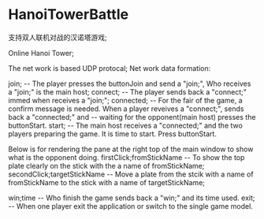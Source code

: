 # HanoiTowerBattle
支持双人联机对战的汉诺塔游戏;

Online Hanoi Tower;

The net work is based UDP protocal;
Net work data formation:

join;         -- The player presses the buttonJoin and send a "join;", Who receives a "join;" is the main host;
connect;      -- The player sends back a "connect;" immed when receives a "join;";
connected;    -- For the fair of the game, a confirm message is needed. When a player reveives a "connect;", sends back a "connected;" and
              -- waiting for the opponent(main host) presses the buttonStart.
start;        -- The main host receives a "connected;" and the two players preparing the game. It is time to start. Press buttonStart.

Below is for rendering the pane at the right top of the main window to show what is the opponent doing.
firstClick;fromStickName   -- To show the top plate clearly on the stick with the a name of fromStickName;  
secondClick;targetStickName  -- Move a plate from the stcik with a name of fromStickName to the stick with a name of targetStickName;

win;time      -- Who finish the game sends back a "win;" and its time used.
exit;         -- When one player exit the application or switch to the single game model.






